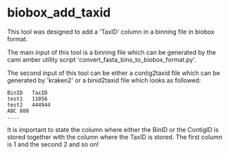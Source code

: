 # biobox_add_taxid
This tool was designed to add a 'TaxID' column in a binning file in biobox format.

The main input of this tool is a binning file which can be generated by the cami amber utility script 'convert_fasta_bins_to_biobox_format.py'.

The second input of this tool can be either a contig2taxid file which can be generated by 'kraken2' or a 
binid2taxid file which looks as followed:

```
BinID   TaxID
test1   11056
test2   444944
ABC 888
....
```

It is important to state the column where either the BinID or the ContigID is stored together with the column where the TaxID is stored. The first column is 1 and the second 2 and so on!
